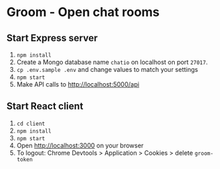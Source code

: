 # Groom - Open chat rooms

## Start Express server

1. `npm install`
2. Create a Mongo database name `chatio` on localhost on port `27017`.
3. `cp .env.sample .env` and change values to match your settings
4. `npm start`
5. Make API calls to [http://localhost:5000/api](http://localhost:5000/api)

## Start React client

1. `cd client`
2. `npm install`
3. `npm start`
4. Open [http://localhost:3000](http://localhost:3000) on your browser
5. To logout: Chrome Devtools > Application > Cookies > delete `groom-token`